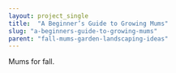 ```yaml
---
layout: project_single
title:  "A Beginner’s Guide to Growing Mums"
slug: "a-beginners-guide-to-growing-mums"
parent: "fall-mums-garden-landscaping-ideas"
---
```

Mums for fall.